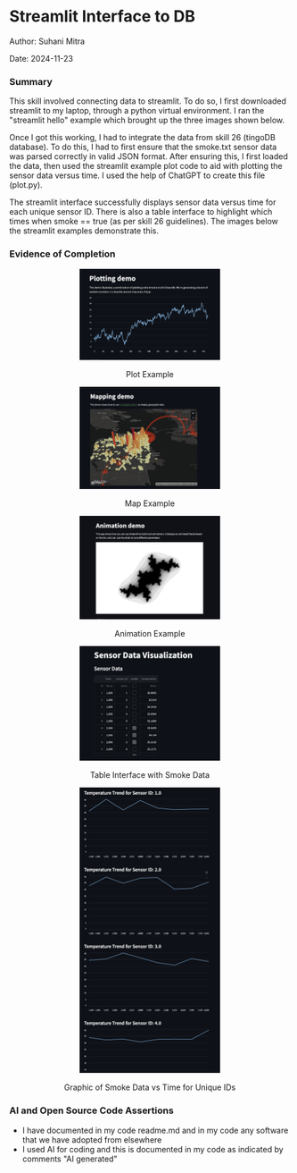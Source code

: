 #  Streamlit Interface to DB

Author: Suhani Mitra

Date: 2024-11-23

### Summary

This skill involved connecting data to streamlit. To do so, I first downloaded streamlit to my laptop, through a python virtual environment. I ran the "streamlit hello" example which brought up the three images shown below.

Once I got this working, I had to integrate the data from skill 26 (tingoDB database). To do this, I had to first ensure that the smoke.txt sensor data was parsed correctly in valid JSON format. After ensuring this, I first loaded the data, then used the streamlit example plot code to aid with plotting the sensor data versus time. I used the help of ChatGPT to create this file (plot.py).

The streamlit interface successfully displays sensor data versus time for each unique sensor ID. There is also a table interface to highlight which times when smoke == true (as per skill 26 guidelines). The images below the streamlit examples demonstrate this.


### Evidence of Completion

<p align="center">
<img src="./images/plot_example.png" width="50%">
</p>
<p align="center">
Plot Example
</p>

<p align="center">
<img src="./images/map.png" width="50%">
</p>
<p align="center">
Map Example
</p>

<p align="center">
<img src="./images/animate.png" width="50%">
</p>
<p align="center">
Animation Example
</p>

<p align="center">
<img src="./images/table.png" width="50%">
</p>
<p align="center">
Table Interface with Smoke Data
</p>

<p align="center">
<img src="./images/graphs.png" width="50%">
</p>
<p align="center">
Graphic of Smoke Data vs Time for Unique IDs
</p>

### AI and Open Source Code Assertions

- I have documented in my code readme.md and in my code any
software that we have adopted from elsewhere
- I used AI for coding and this is documented in my code as
indicated by comments "AI generated" 



